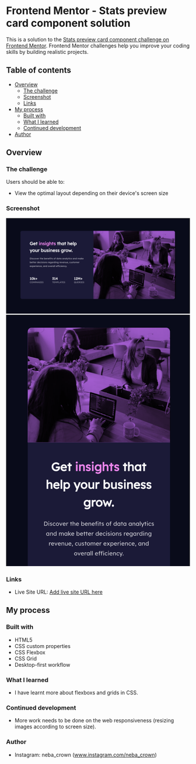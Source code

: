 # Frontend Mentor - Stats preview card component solution

This is a solution to the [Stats preview card component challenge on Frontend Mentor](https://www.frontendmentor.io/challenges/stats-preview-card-component-8JqbgoU62). Frontend Mentor challenges help you improve your coding skills by building realistic projects. 
## Table of contents

- [Overview](#overview)
  - [The challenge](#the-challenge)
  - [Screenshot](#screenshot)
  - [Links](#links)
- [My process](#my-process)
  - [Built with](#built-with)
  - [What I learned](#what-i-learned)
  - [Continued development](#continued-development)
- [Author](#author)
## Overview

### The challenge

Users should be able to:

- View the optimal layout depending on their device's screen size

### Screenshot

![](./Screenshot_desktop.png)
![](./Screenshot_mobile.png)


### Links

- Live Site URL: [Add live site URL here](https://your-live-site-url.com)

## My process

### Built with
- HTML5 
- CSS custom properties
- CSS Flexbox
- CSS Grid
- Desktop-first workflow

### What I learned
- I have learnt more about flexboxs and grids in CSS.

### Continued development
 - More work needs to be done on the web responsiveness (resizing images according to screen size).

### Author
- Instagram: neba_crown (www.instagram.com/neba_crown)

